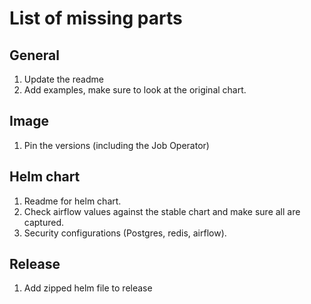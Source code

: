 # List of missing parts

## General
1. Update the readme
1. Add examples, make sure to look at the original chart.

## Image
1. Pin the versions (including the Job Operator)

## Helm chart
1. Readme for helm chart.
1. Check airflow values against the stable chart and make sure all are captured.
1. Security configurations (Postgres, redis, airflow).

## Release
1. Add zipped helm file to release